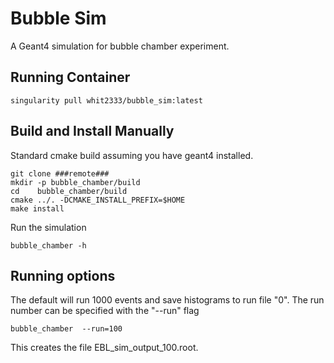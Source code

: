 Bubble Sim
==========

A Geant4 simulation for bubble chamber experiment.

Running Container
-----------------

```
singularity pull whit2333/bubble_sim:latest
```

Build and Install Manually
--------------------------

Standard cmake build assuming you have geant4 installed.

```
git clone ###remote###
mkdir -p bubble_chamber/build
cd    bubble_chamber/build
cmake ../. -DCMAKE_INSTALL_PREFIX=$HOME
make install
```

Run the simulation

```
bubble_chamber -h
```

Running options
---------------

The default  will run 1000 events  and save histograms to run file "0".
The run number can be specified with the "--run" flag

```
bubble_chamber  --run=100
````

This creates the file EBL_sim_output_100.root.




